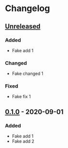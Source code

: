 # Changelog

## [Unreleased]

### Added

- Fake add 1

### Changed

- Fake changed 1

### Fixed

- Fake fix 1

## [0.1.0] - 2020-09-01

### Added

- Fake add 1
- Fake add 2

[unreleased]: https://github.com/Galileo-Galilei/gh-actions-playground/compare/0.1.0...HEAD
[0.1.0]: https://github.com/Galileo-Galilei/gh-actions-playground/releases/tag/0.1.0
